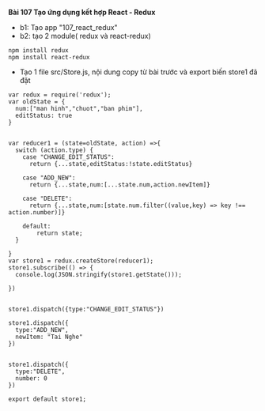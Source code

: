 **Bài 107 Tạo ứng dụng kết hợp React - Redux**

- b1: Tạo app "107_react_redux"
- b2: tạo 2 module( redux và react-redux)
```
npm install redux
npm install react-redux
```
- Tạo 1 file src/Store.js, nội dung copy từ bài trước và export biến store1 đã đặt 
```
var redux = require('redux');
var oldState = {
  num:["man hinh","chuot","ban phim"],
  editStatus: true
}


var reducer1 = (state=oldState, action) =>{
  switch (action.type) {
    case "CHANGE_EDIT_STATUS":
      return {...state,editStatus:!state.editStatus}   

    case "ADD_NEW":
      return {...state,num:[...state.num,action.newItem]}

    case "DELETE":
      return {...state,num:[state.num.filter((value,key) => key !== action.number)]}
     
    default:
        return state;
  }

}
var store1 = redux.createStore(reducer1);
store1.subscribe(() => {
  console.log(JSON.stringify(store1.getState()));
  
})


store1.dispatch({type:"CHANGE_EDIT_STATUS"})

store1.dispatch({
  type:"ADD_NEW",
  newItem: "Tai Nghe"
})


store1.dispatch({
  type:"DELETE",
  number: 0
})

export default store1;
```
